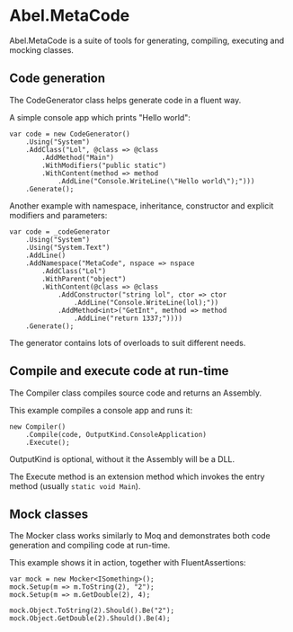 # Abel.MetaCode

Abel.MetaCode is a suite of tools for generating, compiling, executing and mocking classes.

## Code generation

The CodeGenerator class helps generate code in a fluent way.

A simple console app which prints "Hello world":

~~~
var code = new CodeGenerator()
	.Using("System")
	.AddClass("Lol", @class => @class
		.AddMethod("Main")
		.WithModifiers("public static")
		.WithContent(method => method
			.AddLine("Console.WriteLine(\"Hello world\");")))
	.Generate();
~~~

Another example with namespace, inheritance, constructor and explicit modifiers and parameters:

~~~
var code = _codeGenerator
	.Using("System")
	.Using("System.Text")
	.AddLine()
	.AddNamespace("MetaCode", nspace => nspace
		.AddClass("Lol")
		.WithParent("object")
		.WithContent(@class => @class
			.AddConstructor("string lol", ctor => ctor
				.AddLine("Console.WriteLine(lol);"))
			.AddMethod<int>("GetInt", method => method
				.AddLine("return 1337;"))))
	.Generate();
~~~

The generator contains lots of overloads to suit different needs.

## Compile and execute code at run-time

The Compiler class compiles source code and returns an Assembly.

This example compiles a console app and runs it:

~~~
new Compiler()
	.Compile(code, OutputKind.ConsoleApplication)
	.Execute();
~~~

OutputKind is optional, without it the Assembly will be a DLL.

The Execute method is an extension method which invokes the entry method (usually `static void Main`).

## Mock classes

The Mocker class works similarly to Moq and demonstrates both code generation and compiling code at run-time.

This example shows it in action, together with FluentAssertions:

~~~
var mock = new Mocker<ISomething>();
mock.Setup(m => m.ToString(2), "2");
mock.Setup(m => m.GetDouble(2), 4);

mock.Object.ToString(2).Should().Be("2");
mock.Object.GetDouble(2).Should().Be(4);
~~~